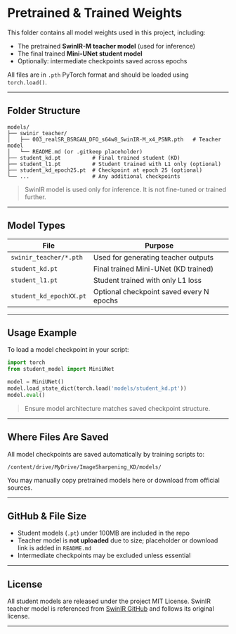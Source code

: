 # Pretrained & Trained Weights

This folder contains all model weights used in this project, including:

* The pretrained **SwinIR-M teacher model** (used for inference)
* The final trained **Mini-UNet student model**
* Optionally: intermediate checkpoints saved across epochs

All files are in `.pth` PyTorch format and should be loaded using `torch.load()`.

---

## Folder Structure

```
models/
├── swinir_teacher/
│   ├── 003_realSR_BSRGAN_DFO_s64w8_SwinIR-M_x4_PSNR.pth   # Teacher model
│   └── README.md (or .gitkeep placeholder)
├── student_kd.pt          # Final trained student (KD)
├── student_l1.pt          # Student trained with L1 only (optional)
├── student_kd_epoch25.pt  # Checkpoint at epoch 25 (optional)
└── ...                    # Any additional checkpoints
```

> SwinIR model is used only for inference. It is not fine-tuned or trained further.

---

## Model Types

| File                    | Purpose                                  |
| ----------------------- | ---------------------------------------- |
| `swinir_teacher/*.pth`  | Used for generating teacher outputs      |
| `student_kd.pt`         | Final trained Mini-UNet (KD trained)     |
| `student_l1.pt`         | Student trained with only L1 loss        |
| `student_kd_epochXX.pt` | Optional checkpoint saved every N epochs |

---

## Usage Example

To load a model checkpoint in your script:

```python
import torch
from student_model import MiniUNet

model = MiniUNet()
model.load_state_dict(torch.load('models/student_kd.pt'))
model.eval()
```

> Ensure model architecture matches saved checkpoint structure.

---

## Where Files Are Saved

All model checkpoints are saved automatically by training scripts to:

```
/content/drive/MyDrive/ImageSharpening_KD/models/
```

You may manually copy pretrained models here or download from official sources.

---

## GitHub & File Size

* Student models (`.pt`) under 100MB are included in the repo
* Teacher model is **not uploaded** due to size; placeholder or download link is added in `README.md`
* Intermediate checkpoints may be excluded unless essential


---

## License

All student models are released under the project MIT License. SwinIR teacher model is referenced from [SwinIR GitHub](https://github.com/JingyunLiang/SwinIR) and follows its original license.

---

